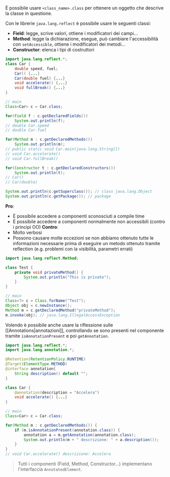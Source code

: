 È possibile usare `<class_name>.class` per ottenere un oggetto che descrive la classe in questione.

Con le librerie `java.lang.reflect` è possibile usare le seguenti classi:
- **Field**: legge, scrive valori, ottiene i modificatori dei campi...
- **Method**: legge la dichiarazione, esegue, può cambiare l'accessibilità con `setAccessible`, ottiene i modificatori dei metodi...
- **Constructor**: elenca i tipi di costruttori

```java
import java.lang.reflect.*;
class Car {
	double speed, fuel;
	Car() {...}
	Car(double fuel) {...}
    void accelerate() {...}
    void fullBreak() {...}
}

// main
Class<Car> c = Car.class;

for(Field f : c.getDeclaredFields())
	System.out.println(f);
// double Car.speed
// double Car.fuel

for(Method m : c.getDeclaredMethods())
	System.out.println(m);
// public static void Car.main(java.lang.String[])
// void Car.accelerate()
// void Car.fullBreak()

for(Constructor t : c.getDeclaredConstructors())
	System.out.println(t);
// Car()
// Car(double)

System.out.println(c.getSuperclass()); // class java.lang.Object
System.out.println(c.getPackage()); // package
```

**Pro**:
- È possibile accedere a componenti sconosciuti a compile time
- È possibile accedere a componenti normalmente non accessibili (contro i principi OO)
**Contro**:
- Molto verbosi
- Possono causare molte eccezioni se non abbiamo ottenuto tutte le informazioni necessarie prima di eseguire un metodo ottenuto tramite reflection (e.g. problemi con la visibilità, parametri errati)

```java
import java.lang.reflect.Method;

class Test {
    private void privateMethod() {
        System.out.println("This is private");
    }
}

// main
Class<?> c = Class.forName("Test");
Object obj = c.newInstance();
Method m = c.getDeclaredMethod("privateMethod");
m.invoke(obj); // java.lang.IllegalAccessException
```

Volendo è possibile anche usare la riflessione sulle [[Annotations|annotazioni]], controllando se sono presenti nel componente tramite `isAnnotationPresent` e poi `getAnnotation`.
```java
import java.lang.reflect.*;
import java.lang.annotation.*;

@Retention(RetentionPolicy.RUNTIME)
@Target(ElementType.METHOD)
@interface annotation{
    String description() default "";
}

class Car {
	@annotation(description = "Accelera")
    void accelerate() {...}
}

// main
Class<Car> c = Car.class;

for(Method m : c.getDeclaredMethods()) {
    if (m.isAnnotationPresent(annotation.class)) {
        annotation a = m.getAnnotation(annotation.class);
        System.out.println(m + " descrizione: " + a.description());
    }
}
// void Car.accelerate() descrizione: Accelera

```

>Tutti i componenti (Field, Method, Constructor...) implementano l'interfaccia `AnnotatedElement`.
